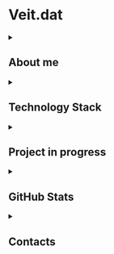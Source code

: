 # **Veit.dat**

<details align="left">
  <summary><h2><b>About me</b></h2></summary>
    <p>
      <h2 align="center">I'm Veit - Freelancer<br>
      <img width="800" src="Assets/github_snake.svg" alt="snake"/><br><br>
      Unity Game Developer, Strict OOP Researcher</h2>
    </p>
</details>

<details align="left">
  <summary><h2><b>Technology Stack</b></h2></summary>
    <p>
      <details align="center">
        <summary><h3><b>Programming language</b></h3></summary>
          <p>
              <img alt="C#" src="https://img.shields.io/badge/-C%23-090900?style=for-the-badge&logo=csharp&logoColor=8333FF"/>
              <img alt="Python" src="https://img.shields.io/badge/-Python-090900?style=for-the-badge&logo=python&logoColor=00FFFF"/>
          </p>
      </details>
      <details align="center">
        <summary><h3><b>IDE</b></h3></summary>
          <p>
              <img alt="Rider" src="https://img.shields.io/badge/Rider-000000.svg?style=for-the-badge&logo=Rider&logoColor=crimson&color=black"/>
              <img alt="Pycharm" src="https://img.shields.io/badge/Pycharm-000000.svg?style=for-the-badge&logo=Pycharm&logoColor=green&color=black"/>
              <img alt="Visual Studio" src="https://img.shields.io/badge/VS-000000.svg?style=for-the-badge&logo=VisualStudio&logoColor=violet&color=black"/>
          </p>
      </details>
      <details align="center">
        <summary><h3><b>Game Engines</b></h3></summary>
          <p>
            <img alt="Unity" src="https://img.shields.io/badge/-Unity-090900?style=for-the-badge&logo=unity"/>
          </p>
      </details>
      <details align="center">
        <summary><h3><b> Version Control Systems</b></h3></summary>
          <p>
            <img alt="Git" src ="https://img.shields.io/badge/-Git-090900?style=for-the-badge&logo=git&logoColor=sky"/>
          </p>
      </details>
      <details align="center">
        <summary><h3><b>Management</b></h3></summary>
          <p>
            <img alt="GitHub" src ="https://img.shields.io/badge/-GitHub-090900?style=for-the-badge&logo=github&logoColor=sky"/>
            <img alt="Trello" src="https://img.shields.io/badge/-Trello-090900?style=for-the-badge&logo=trello&logoColor=blue"/>
          </p>
      </details>
    </p>
</details>

<details align="left">
  <summary><h2><b>Project in progress</b></h2></summary>
    <p>
       <details align="center">
        <summary><h3><b>Unity</b></h3></summary>
          <p>
            <img alt="MobileGame_P2E_PutOut" src="https://img.shields.io/badge/-PutOut-090909?style=for-the-badge&logo=GooglePlay"/>
            <img alt="MobileGame_P2E_PutOut" src="https://img.shields.io/badge/-PutOut-090909?style=for-the-badge&logo=AppStore"/>
            <img alt="MobileGame_Casual_ZombieLikesBurgers" src="https://img.shields.io/badge/-Zombie_Likes_Burgers-090909?style=for-the-badge&logo=GooglePlay"/>
          </p>
      </details>
      <details align="center">
        <summary><h3><b>Python + Aiogram</b></h3></summary>
          <p>
            <img alt="Benizon" src="https://img.shields.io/badge/-Benizon-090909?style=for-the-badge&logo=telegram&logoColor=blue"/>
          </p>
      </details>
    </p>
</details>

<details align="left">
  <summary><h2><b>GitHub Stats</b></h2></summary>
    <p align="center">
      <img alt="GitHubStats" src="https://github-readme-stats.vercel.app/api?username=MrVeit&show_icons=true&theme=tokyonight"/>
      <img alt="CommitStreak" src="https://streak-stats.demolab.com/?user=MrVeit&theme=tokyonight"/><br>
      <img alt="ContributionGraph" src="http://github-profile-summary-cards.vercel.app/api/cards/profile-details?username=MrVeit&theme=tokyonight"/>
    </p>
</details>

<details align="left">
  <summary><h2><b>Contacts</b></h2></summary>
    <a href="https://t.me/MrVeit"><img src="https://img.shields.io/badge/Telegram-090909.svg?style=for-the-badge&logo=Telegram&color=black"/></a>
    <a href="https://t.me/UnityAssetshop"><img src="https://img.shields.io/badge/Benizon Shop-090909.svg?style=for-the-badge&logo=Telegram&color=black"/></a>
</details>
